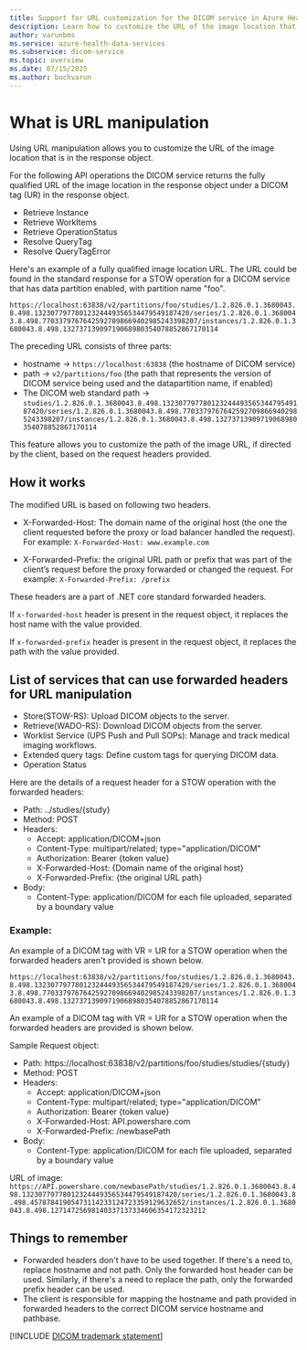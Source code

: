 ```yaml
---
title: Support for URL customization for the DICOM service in Azure Health Data Services
description: Learn how to customize the URL of the image location that is in response object.
author: varunbms
ms.service: azure-health-data-services
ms.subservice: dicom-service
ms.topic: overview
ms.date: 07/15/2025
ms.author: buchvarun
---
```


# What is URL manipulation
Using URL manipulation allows you to customize the URL of the image location that is in the response object.

For the following API operations the DICOM service returns the fully qualified URL of the image location in the response object under a DICOM tag (UR) in the response object.
- Retrieve Instance 
- Retrieve WorkItems
- Retrieve OperationStatus
- Resolve QueryTag
- Resolve QueryTagError

Here's an example of a fully qualified image location URL. The URL could be found in the standard response for a STOW operation for a DICOM service that has data partition enabled, with partition name "foo".

`https://localhost:63838/v2/partitions/foo/studies/1.2.826.0.1.3680043.8.498.13230779778012324449356534479549187420/series/1.2.826.0.1.3680043.8.498.77033797676425927098669402985243398207/instances/1.2.826.0.1.3680043.8.498.13273713909719068980354078852867170114`

 The preceding URL consists of three parts:
 - hostname -> `https://localhost:63838` (the hostname of DICOM service)
 - path -> `v2/partitions/foo` (the path that represents the version of DICOM service being used and the datapartition name, if enabled)
 - The DICOM web standard path -> `studies/1.2.826.0.1.3680043.8.498.13230779778012324449356534479549187420/series/1.2.826.0.1.3680043.8.498.77033797676425927098669402985243398207/instances/1.2.826.0.1.3680043.8.498.13273713909719068980354078852867170114`

 This feature allows you to customize the path of the image URL, if directed by the client, based on the request headers provided.

## How it works
The modified URL is based on following two headers.
- X-Forwarded-Host: The domain name of the original host (the one the client requested before the proxy or load balancer handled the request). For example: `X-Forwarded-Host: www.example.com`

- X-Forwarded-Prefix:  the original URL path or prefix that was part of the client’s request before the proxy forwarded or changed the request. For example: `X-Forwarded-Prefix: /prefix`

These headers are a part of .NET core standard forwarded headers.

If `x-forwarded-host` header is present in the request object, it replaces the host name with the value provided.

If `x-forwarded-prefix` header is present in the request object, it replaces the path with the value provided.

## List of services that can use forwarded headers for URL manipulation

 - Store(STOW-RS): Upload DICOM objects to the server.
 - Retrieve(WADO-RS): Download DICOM objects from the server.
 - Worklist Service (UPS Push and Pull SOPs): Manage and track medical imaging workflows.
 - Extended query tags: Define custom tags for querying DICOM data.
 - Operation Status

Here are the details of a request header for a STOW operation with the forwarded headers:
* Path: ../studies/{study}
* Method: POST
* Headers:
    * Accept: application/DICOM+json
    * Content-Type: multipart/related; type="application/DICOM"
    * Authorization: Bearer {token value}
    * X-Forwarded-Host: {Domain name of the original host}
    * X-Forwarded-Prefix: {the original URL path}
* Body:
    * Content-Type: application/DICOM for each file uploaded, separated by a boundary value

### Example:
An example of a DICOM tag with VR = UR for a STOW operation when the forwarded headers aren't provided is shown below.

`https://localhost:63838/v2/partitions/foo/studies/1.2.826.0.1.3680043.8.498.13230779778012324449356534479549187420/series/1.2.826.0.1.3680043.8.498.77033797676425927098669402985243398207/instances/1.2.826.0.1.3680043.8.498.13273713909719068980354078852867170114`

An example of a DICOM tag with VR = UR for a STOW operation when the forwarded headers are provided is shown below.

Sample Request object:
* Path: https://localhost:63838/v2/partitions/foo/studies/studies/{study}
* Method: POST
* Headers:
    * Accept: application/DICOM+json
    * Content-Type: multipart/related; type="application/DICOM"
    * Authorization: Bearer {token value}
    * X-Forwarded-Host: API.powershare.com
    * X-Forwarded-Prefix: /newbasePath
* Body:
    * Content-Type: application/DICOM for each file uploaded, separated by a boundary value


URL of image:
 `https://API.powershare.com/newbasePath/studies/1.2.826.0.1.3680043.8.498.13230779778012324449356534479549187420/series/1.2.826.0.1.3680043.8.498.45787841905473114233124723359129632652/instances/1.2.826.0.1.3680043.8.498.12714725698140337137334606354172323212`


 ## Things to remember
 - Forwarded headers don't have to be used together. If there's a need to, replace hostname and not path. Only the forwarded host header can be used. Similarly, if there's a need to replace the path, only the forwarded prefix header can be used.
 - The client is responsible for mapping the hostname and path provided in forwarded headers to the correct DICOM service hostname and pathbase.

 [!INCLUDE [DICOM trademark statement](../includes/healthcare-APIs-DICOM-trademark.md)]
